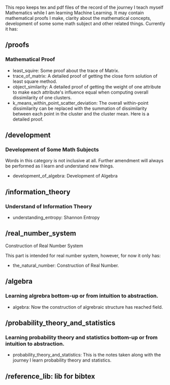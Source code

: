 This repo keeps tex and pdf files of the record of the journey I teach myself
Mathematics while I am learning Machine Learning. It may contain mathematical
proofs I make, clarity about the mathematical concepts, development of some
some math subject and other related things. Currently it has:

## /proofs

### Mathematical Proof

* least_squire:         Some proof about the trace of Matrix.
* trace_of_matrix:      A detailed proof of getting the close form solution of least square method.
* object_similarity:    A detailed proof of getting the weight of one attribute
  to make each attribute's influence equal when computing overall dissimilarity
  of one clusters.
* k_means_within_point_scatter_deviation:    The overall within-point
  dissimilarity can be replaced with the summation of dissimilarity between
  each point in the cluster and the cluster mean. Here is a detailed proof.

## /development

### Development of Some Math Subjects

Words in this category is not inclusive at all. Further amendment will always
be performed as I learn and understand new things.

* development_of_algebra:               Development of Algebra

## /information_theory

### Understand of Information Theory

* understanding_entropy:    Shannon Entropy

## /real_number_system

Construction of Real Number System

This part is intended for real number system, however, for now it only has:

* the_natural_number: Construction of Real Number.

## /algebra

### Learning algrebra bottom-up or from intuition to abstraction.

* algebra:  Now the construction of algrebraic structure has reached field.

## /probability_theory_and_statistics

### Learning probability theory and statistics bottom-up or from intuition to abstraction.

* probability_theory_and_statistics: This is the notes taken along with the
  journey I learn probability theory and statistics.

## /reference_lib: lib for bibtex
